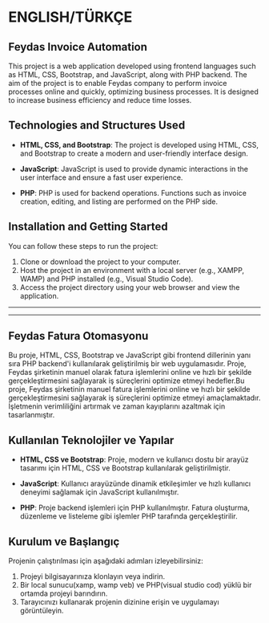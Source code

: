 # ENGLISH/TÜRKÇE

## Feydas Invoice Automation

This project is a web application developed using frontend languages such as HTML, CSS, Bootstrap, and JavaScript, along with PHP backend. The aim of the project is to enable Feydas company to perform invoice processes online and quickly, optimizing business processes. It is designed to increase business efficiency and reduce time losses.

## Technologies and Structures Used

- **HTML, CSS, and Bootstrap**: The project is developed using HTML, CSS, and Bootstrap to create a modern and user-friendly interface design.
  
- **JavaScript**: JavaScript is used to provide dynamic interactions in the user interface and ensure a fast user experience.
  
- **PHP**: PHP is used for backend operations. Functions such as invoice creation, editing, and listing are performed on the PHP side.

## Installation and Getting Started

You can follow these steps to run the project:

1. Clone or download the project to your computer.
2. Host the project in an environment with a local server (e.g., XAMPP, WAMP) and PHP installed (e.g., Visual Studio Code).
3. Access the project directory using your web browser and view the application.

------------------------------------------------------------------------------------------------------------------------------------------------------------------------------------------------------------------------------------------------------------
------------------------------------------------------------------------------------------------------------------------------------------------------------------------------------------------------------------------------------------------------------
## Feydas Fatura Otomasyonu

Bu proje, HTML, CSS, Bootstrap ve JavaScript gibi frontend dillerinin yanı sıra PHP backend'i kullanılarak geliştirilmiş bir web uygulamasıdır. Proje, Feydas şirketinin manuel olarak fatura işlemlerini online ve hızlı bir şekilde gerçekleştirmesini sağlayarak iş süreçlerini optimize etmeyi hedefler.Bu proje, Feydas şirketinin manuel fatura işlemlerini online ve hızlı bir şekilde gerçekleştirmesini sağlayarak iş süreçlerini optimize etmeyi amaçlamaktadır.
İşletmenin verimliliğini artırmak ve zaman kayıplarını azaltmak için tasarlanmıştır.

## Kullanılan Teknolojiler ve Yapılar

- **HTML, CSS ve Bootstrap**: Proje, modern ve kullanıcı dostu bir arayüz tasarımı için HTML, CSS ve Bootstrap kullanılarak geliştirilmiştir.
  
- **JavaScript**: Kullanıcı arayüzünde dinamik etkileşimler ve hızlı kullanıcı deneyimi sağlamak için JavaScript kullanılmıştır.
  
- **PHP**: Proje backend işlemleri için PHP kullanılmıştır. Fatura oluşturma, düzenleme ve listeleme gibi işlemler PHP tarafında gerçekleştirilir.

## Kurulum ve Başlangıç

Projenin çalıştırılması için aşağıdaki adımları izleyebilirsiniz:

1. Projeyi bilgisayarınıza klonlayın veya indirin.
2. Bir local sunucu(xamp, wamp veb) ve PHP(visual studio cod) yüklü bir ortamda projeyi barındırın.
3. Tarayıcınızı kullanarak projenin dizinine erişin ve uygulamayı görüntüleyin.

